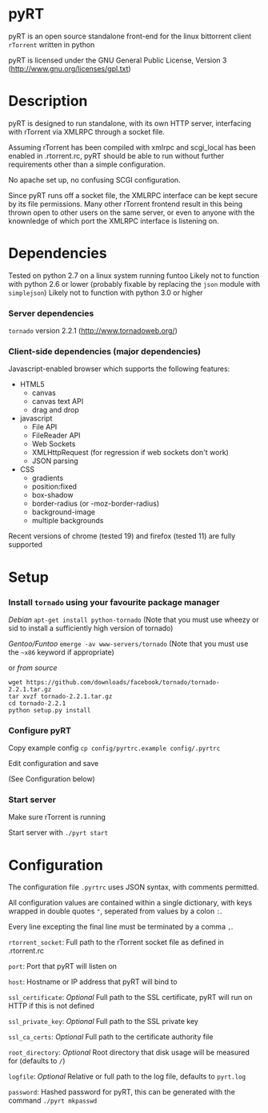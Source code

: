 # pyRT
pyRT is an open source standalone front-end for the linux bittorrent client `rTorrent` written in python

pyRT is licensed under the GNU General Public License, Version 3
(http://www.gnu.org/licenses/gpl.txt)

# Description
pyRT is designed to run standalone, with its own HTTP server, interfacing with rTorrent via XMLRPC through a socket file.

Assuming rTorrent has been compiled with xmlrpc and scgi_local has been enabled in .rtorrent.rc, pyRT should be able to run without further requirements other than a simple configuration.

No apache set up, no confusing SCGI configuration.

Since pyRT runs off a socket file, the XMLRPC interface can be kept secure by its file permissions. Many other rTorrent frontend result in this being thrown open to other users on the same server, or even to anyone with the knownledge of which port the XMLRPC interface is listening on.


# Dependencies
Tested on python 2.7 on a linux system running funtoo
Likely not to function with python 2.6 or lower (probably fixable by replacing the `json` module with `simplejson`)
Likely not to function with python 3.0 or higher

### Server dependencies
`tornado` version 2.2.1 (http://www.tornadoweb.org/)

### Client-side dependencies (major dependencies)
Javascript-enabled browser which supports the following features:
* HTML5
    * canvas
    * canvas text API
    * drag and drop
* javascript
    * File API
    * FileReader API
    * Web Sockets
    * XMLHttpRequest (for regression if web sockets don't work)
    * JSON parsing
* CSS
    * gradients
    * position:fixed
    * box-shadow
    * border-radius (or -moz-border-radius)
    * background-image
    * multiple backgrounds

Recent versions of chrome (tested 19) and firefox (tested 11) are fully supported

# Setup
### Install `tornado` using your favourite package manager
*Debian* `apt-get install python-tornado` (Note that you must use wheezy or sid to install a sufficiently high version of tornado)

*Gentoo/Funtoo* `emerge -av www-servers/tornado` (Note that you must use the `~x86` keyword if appropriate)

or *from source*
```
wget https://github.com/downloads/facebook/tornado/tornado-2.2.1.tar.gz
tar xvzf tornado-2.2.1.tar.gz
cd tornado-2.2.1
python setup.py install
```

### Configure pyRT
Copy example config `cp config/pyrtrc.example config/.pyrtrc`

Edit configuration and save

(See Configuration below)

### Start server
Make sure rTorrent is running

Start server with `./pyrt start`

# Configuration
The configuration file `.pyrtrc` uses JSON syntax, with comments permitted.

All configuration values are contained within a single dictionary, with keys wrapped in double quotes `"`, seperated from values by a colon `:`.

Every line excepting the final line must be terminated by a comma `,`.

`rtorrent_socket`: Full path to the rTorrent socket file as defined in .rtorrent.rc

`port`: Port that pyRT will listen on

`host`: Hostname or IP address that pyRT will bind to

`ssl_certificate`: _Optional_ Full path to the SSL certificate, pyRT will run on HTTP if this is not defined

`ssl_private_key`: _Optional_ Full path to the SSL private key

`ssl_ca_certs`: _Optional_ Full path to the certificate authority file

`root_directory`: _Optional_ Root directory that disk usage will be measured for (defaults to `/`)

`logfile`: _Optional_ Relative or full path to the log file, defaults to `pyrt.log`

`password`: Hashed password for pyRT, this can be generated with the command `./pyrt mkpasswd`

